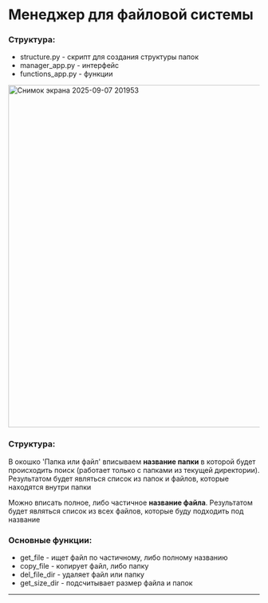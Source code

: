 # Менеджер для файловой системы


### Структура:

- structure.py - скрипт для создания структуры папок
- manager_app.py - интерфейс
- functions_app.py - функции
<img width="1261" height="686" alt="Снимок экрана 2025-09-07 201953" src="https://github.com/user-attachments/assets/f13fdf8c-e422-4187-9f63-b1fa5d8fe6d0" />

### Структура:
В окошко 'Папка или файл' вписываем **название папки** в которой будет происходить поиск (работает только с папками 
из текущей директории). Результатом будет являться список из папок и файлов, которые находятся внутри папки

Можно вписать полное, либо частичное **название файла**. Результатом будет являться список из всех файлов, которые буду 
подходить под название

### Основные функции:

- get_file - ищет файл по частичному, либо полному названию
- copy_file - копирует файл, либо папку
- del_file_dir - удаляет файл или папку
- get_size_dir - подсчитывает размер файла и папок

***
  

